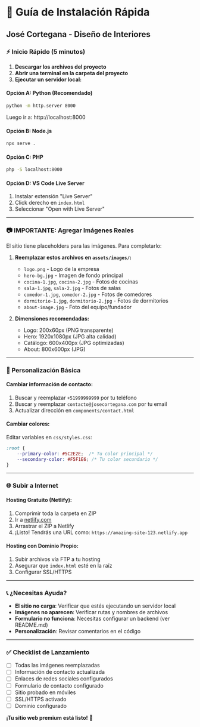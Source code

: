 # 🚀 Guía de Instalación Rápida
## José Cortegana - Diseño de Interiores

### ⚡ Inicio Rápido (5 minutos)

1. **Descargar los archivos del proyecto**
2. **Abrir una terminal en la carpeta del proyecto**
3. **Ejecutar un servidor local:**

#### Opción A: Python (Recomendado)
```bash
python -m http.server 8000
```
Luego ir a: http://localhost:8000

#### Opción B: Node.js
```bash
npx serve .
```

#### Opción C: PHP
```bash
php -S localhost:8000
```

#### Opción D: VS Code Live Server
1. Instalar extensión "Live Server"
2. Click derecho en `index.html`
3. Seleccionar "Open with Live Server"

---

### 📷 IMPORTANTE: Agregar Imágenes Reales

El sitio tiene placeholders para las imágenes. Para completarlo:

1. **Reemplazar estos archivos en `assets/images/`:**
   - `logo.png` - Logo de la empresa
   - `hero-bg.jpg` - Imagen de fondo principal
   - `cocina-1.jpg`, `cocina-2.jpg` - Fotos de cocinas
   - `sala-1.jpg`, `sala-2.jpg` - Fotos de salas
   - `comedor-1.jpg`, `comedor-2.jpg` - Fotos de comedores
   - `dormitorio-1.jpg`, `dormitorio-2.jpg` - Fotos de dormitorios
   - `about-image.jpg` - Foto del equipo/fundador

2. **Dimensiones recomendadas:**
   - Logo: 200x60px (PNG transparente)
   - Hero: 1920x1080px (JPG alta calidad)
   - Catálogo: 600x400px (JPG optimizadas)
   - About: 800x600px (JPG)

---

### 🔧 Personalización Básica

#### Cambiar información de contacto:
1. Buscar y reemplazar `+51999999999` por tu teléfono
2. Buscar y reemplazar `contacto@josecortegana.com` por tu email
3. Actualizar dirección en `components/contact.html`

#### Cambiar colores:
Editar variables en `css/styles.css`:
```css
:root {
    --primary-color: #5C2E2E;  /* Tu color principal */
    --secondary-color: #F5F1E6; /* Tu color secundario */
}
```

---

### 🌐 Subir a Internet

#### Hosting Gratuito (Netlify):
1. Comprimir toda la carpeta en ZIP
2. Ir a [netlify.com](https://netlify.com)
3. Arrastrar el ZIP a Netlify
4. ¡Listo! Tendrás una URL como: `https://amazing-site-123.netlify.app`

#### Hosting con Dominio Propio:
1. Subir archivos vía FTP a tu hosting
2. Asegurar que `index.html` esté en la raíz
3. Configurar SSL/HTTPS

---

### 📞 ¿Necesitas Ayuda?

- **El sitio no carga**: Verificar que estés ejecutando un servidor local
- **Imágenes no aparecen**: Verificar rutas y nombres de archivos
- **Formulario no funciona**: Necesitas configurar un backend (ver README.md)
- **Personalización**: Revisar comentarios en el código

---

### ✅ Checklist de Lanzamiento

- [ ] Todas las imágenes reemplazadas
- [ ] Información de contacto actualizada
- [ ] Enlaces de redes sociales configurados
- [ ] Formulario de contacto configurado
- [ ] Sitio probado en móviles
- [ ] SSL/HTTPS activado
- [ ] Dominio configurado

**¡Tu sitio web premium está listo!** 🎉